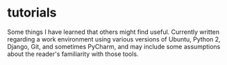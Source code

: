 tutorials
=========

Some things I have learned that others might find useful. Currently written regarding a work environment using various versions of Ubuntu, Python 2, Django, Git, and sometimes PyCharm, and may include some assumptions about the reader's familiarity with those tools.

